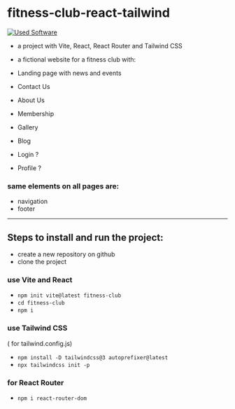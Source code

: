 # fitness-club-react-tailwind

[![Used Software](https://skillicons.dev/icons?i=vite,react,tailwind)](https://skillicons.dev)

- a project with Vite, React, React Router and Tailwind CSS

- a fictional website for a fitness club with:

- Landing page with news and events
- Contact Us
- About Us
- Membership
- Gallery
- Blog
- Login ?
- Profile ?

### same elements on all pages are:

- navigation
- footer

---

## Steps to install and run the project:

- create a new repository on github
- clone the project

### use Vite and React

- `npm init vite@latest fitness-club`
- `cd fitness-club`
- `npm i`

### use Tailwind CSS

( for tailwind.config.js)

- `npm install -D tailwindcss@3 autoprefixer@latest`
- `npx tailwindcss init -p`

### for React Router

- `npm i react-router-dom`

